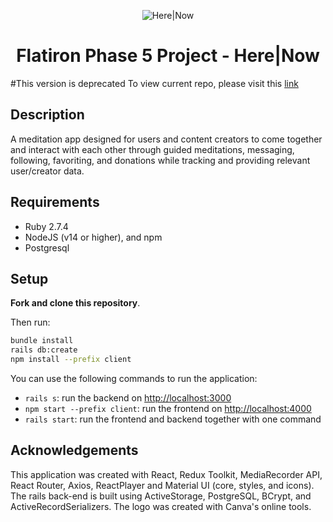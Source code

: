 
<div align="center">


![Here|Now](https://i.imgur.com/xR7Nb0Tb.png)
# Flatiron Phase 5 Project - Here|Now

</div>


#This version is deprecated
To view current repo, please visit this [link](https://github.com/GrantCloyd/herenow2)

## Description

A meditation app designed for users and content creators to come together and interact with each other through guided meditations, messaging, following, favoriting, and donations while tracking and providing relevant user/creator data.  



## Requirements

- Ruby 2.7.4
- NodeJS (v14 or higher), and npm
- Postgresql

## Setup

**Fork and clone this repository**.

Then run:

```sh
bundle install
rails db:create
npm install --prefix client
```

You can use the following commands to run the application:

- `rails s`: run the backend on [http://localhost:3000](http://localhost:3000)
- `npm start --prefix client`: run the frontend on
  [http://localhost:4000](http://localhost:4000)
- `rails start`: run the frontend and backend together with one command


## Acknowledgements

This application was created with React, Redux Toolkit,  MediaRecorder API, React Router, Axios, ReactPlayer and Material UI (core, styles, and icons). The rails back-end is built using ActiveStorage, PostgreSQL, BCrypt, and ActiveRecordSerializers. The logo was created with Canva's online tools. 
